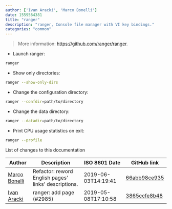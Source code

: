 ```yaml
---
author: ['Ivan Aracki', 'Marco Bonelli']
date: 1559564381
title: "ranger"
description: "ranger, Console file manager with VI key bindings."
categories: "common"
---
```

> More information: <https://github.com/ranger/ranger>.

- Launch ranger:

```bash
ranger
```

- Show only directories:

```bash
ranger --show-only-dirs
```

- Change the configuration directory:

```bash
ranger --confdir=path/to/directory
```

- Change the data directory:

```bash
ranger --datadir=path/to/directory
```

- Print CPU usage statistics on exit:

```bash
ranger --profile
```
List of changes to this documentation


Author | Description | ISO 8601 Date | GitHub link
------|-----|-----|-----
[Marco Bonelli](mailto:marco@mebeim.net) | Refactor: reword English pages' links' descriptions. | 2019-06-03T14:19:41 | [66abb98ce935](https://github.com/tldr-pages/tldr/commit/66abb98ce935c0f4516bf30c4d6da72180d5a3ab)
[Ivan Aracki](mailto:aracki.ivan@gmail.com) | ranger: add page (#2985) | 2019-05-08T17:10:58 | [3865ccfe8b48](https://github.com/tldr-pages/tldr/commit/3865ccfe8b483a2e5ffad12df1786557ee6d0050)

